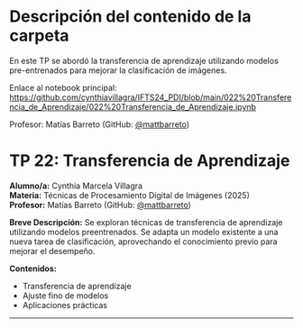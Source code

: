 # Descripción del contenido de la carpeta
En este TP se abordó la transferencia de aprendizaje utilizando modelos pre-entrenados para mejorar la clasificación de imágenes.

Enlace al notebook principal: https://github.com/cynthiavillagra/IFTS24_PDI/blob/main/022%20Transferencia_de_Aprendizaje/022%20Transferencia_de_Aprendizaje.ipynb

Profesor: Matías Barreto (GitHub: [@mattbarreto](https://github.com/mattbarreto))

# TP 22: Transferencia de Aprendizaje

**Alumno/a:** Cynthia Marcela Villagra  
**Materia:** Técnicas de Procesamiento Digital de Imágenes (2025)  
**Profesor:** Matías Barreto (GitHub: [@mattbarreto](https://github.com/mattbarreto))

**Breve Descripción:**
Se exploran técnicas de transferencia de aprendizaje utilizando modelos preentrenados. Se adapta un modelo existente a una nueva tarea de clasificación, aprovechando el conocimiento previo para mejorar el desempeño.

**Contenidos:**
- Transferencia de aprendizaje
- Ajuste fino de modelos
- Aplicaciones prácticas

---
